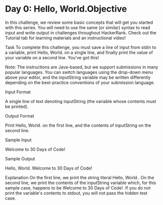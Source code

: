 # Day 0: Hello, World.Objective

In this challenge, we review some basic concepts that will get you started with this series. You will need to use the same (or similar) syntax to read input and write output in challenges throughout HackerRank. Check out the Tutorial tab for learning materials and an instructional video!

Task
To complete this challenge, you must save a line of input from stdin to a variable, print Hello, World. on a single line, and finally print the value of your variable on a second line.
You've got this!

Note: The instructions are Java-based, but we support submissions in many popular languages. You can switch languages using the drop-down menu above your editor, and the inputString variable may be written differently depending on the best-practice conventions of your submission language.

Input Format

A single line of text denoting inputString (the variable whose contents must be printed).

Output Format

Print Hello, World. on the first line, and the contents of inputString on the second line.

Sample Input

Welcome to 30 Days of Code!

Sample Output

Hello, World. 
Welcome to 30 Days of Code!

Explanation
On the first line, we print the string literal Hello, World.. On the second line, we print the contents of the inputString variable which, for this sample case, happens to be Welcome to 30 Days of Code!. If you do not print the variable's contents to stdout, you will not pass the hidden test case.
